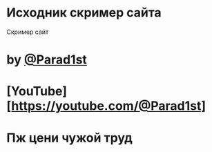 # Исходник скример сайта
Скример сайт
# by [@Parad1st](https://github.com/Parad1st)
# [YouTube] [https://youtube.com/@Parad1st]
# Пж цени чужой труд
